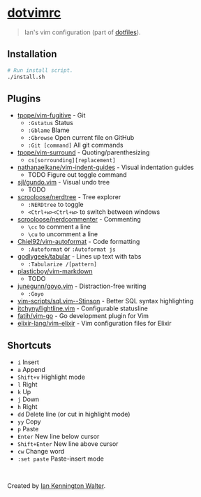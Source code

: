 # [dotvimrc](https://github.com/ianwalter/dotvimrc)
> Ian's vim configuration (part of [dotfiles](https://github.com/ianwalter/dotfiles)).

## Installation
```bash
# Run install script.
./install.sh
```

## Plugins
- [tpope/vim-fugitive](https://github.com/tpope/vim-fugitive) - Git
  - `:Gstatus` Status
  - `:Gblame` Blame
  - `:Gbrowse` Open current file on GitHub
  - `:Git [command]` All git commands
- [tpope/vim-surround](https://github.com/tpope/vim-surround) - Quoting/parenthesizing
  - `cs[sorrounding][replacement]`
- [nathanaelkane/vim-indent-guides](https://github.com/nathanaelkane/vim-indent-guides) - Visual indentation guides
  - TODO Figure out toggle command
- [sjl/gundo.vim](https://github.com/sjl/gundo.vim) - Visual undo tree
  - TODO
- [scrooloose/nerdtree](https://github.com/scrooloose/nerdtree) - Tree explorer
  - `:NERDtree` to toggle
  - `<Ctrl+w><Ctrl+w>` to switch between windows
- [scrooloose/nerdcommenter](https://github.com/scrooloose/nerdcommenter) - Commenting
  - `\cc` to comment a line
  - `\cu` to uncomment a line
- [Chiel92/vim-autoformat](https://github.com/Chiel92/vim-autoformat) - Code formatting
  - `:Autoformat` or `:Autoformat js`
- [godlygeek/tabular](https://github.com/godlygeek/tabular) - Lines up text with tabs
  - `:Tabularize /[pattern]`
- [plasticboy/vim-markdown](https://github.com/plasticboy/vim-markdown)
  - TODO
- [junegunn/goyo.vim](https://github.com/junegunn/goyo.vim) - Distraction-free writing
  - `:Goyo`
- [vim-scripts/sql.vim--Stinson](https://github.com/vim-scripts/sql.vim--Stinson) - Better SQL syntax highlighting
- [itchyny/lightline.vim](https://github.com/itchyny/lightline.vim) - Configurable statusline
- [fatih/vim-go](https://github.com/fatih/vim-go) - Go development plugin for Vim
- [elixir-lang/vim-elixir](https://github.com/elixir-lang/vim-elixir) - Vim configuration files for Elixir

## Shortcuts
- `i` Insert
- `a` Append
- `Shift+v` Highlight mode
- `l` Right
- `k` Up
- `j` Down
- `h` Right
- `dd` Delete line (or cut in highlight mode)
- `yy` Copy
- `p` Paste
- `Enter` New line below cursor
- `Shift+Enter` New line above cursor
- `cw` Change word
- `:set paste` Paste-insert mode

&nbsp;

Created by [Ian Kennington Walter](http://iankwalter.com).
